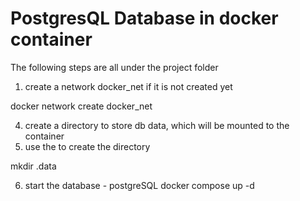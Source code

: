 # PostgresQL Database in docker container

The following steps are all under the project folder

1. create a network docker_net if it is not created yet

docker network create docker_net

4. create a directory to store db data, which will be mounted to the container
5. use the <uid> to create the directory

mkdir .data 

6. start the database - postgreSQL
docker compose up -d
